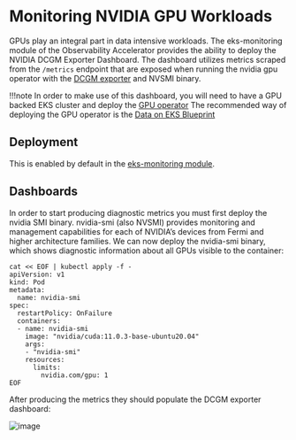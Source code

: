 # Monitoring NVIDIA GPU Workloads

GPUs play an integral part in data intensive workloads. The eks-monitoring module of the Observability Accelerator provides the ability to deploy the NVIDIA DCGM Exporter Dashboard.
The dashboard utilizes metrics scraped from the `/metrics` endpoint that are exposed when running the nvidia gpu operator with the [DCGM exporter](https://developer.nvidia.com/blog/monitoring-gpus-in-kubernetes-with-dcgm/) and NVSMI binary.

!!!note
    In order to make use of this dashboard, you will need to have a GPU backed EKS cluster and deploy the [GPU operator](https://docs.nvidia.com/datacenter/cloud-native/gpu-operator/latest/amazon-eks.html)
    The recommended way of deploying the GPU operator is the [Data on EKS Blueprint](https://github.com/aws-ia/terraform-aws-eks-data-addons/blob/main/nvidia-gpu-operator.tf)

## Deployment

This is enabled by default in the [eks-monitoring module](https://aws-observability.github.io/terraform-aws-observability-accelerator/eks/).

## Dashboards

In order to start producing diagnostic metrics you must first deploy the nvidia SMI binary. nvidia-smi (also NVSMI) provides monitoring and management capabilities for each of NVIDIA’s devices from Fermi and higher architecture families. We can now deploy the nvidia-smi binary, which shows diagnostic information about all GPUs visible to the container:

```
cat << EOF | kubectl apply -f -
apiVersion: v1
kind: Pod
metadata:
  name: nvidia-smi
spec:
  restartPolicy: OnFailure
  containers:
  - name: nvidia-smi
    image: "nvidia/cuda:11.0.3-base-ubuntu20.04"
    args:
    - "nvidia-smi"
    resources:
      limits:
        nvidia.com/gpu: 1
EOF
```
After producing the metrics they should populate the DCGM exporter dashboard:

![image](https://github.com/aws-observability/terraform-aws-observability-accelerator/assets/97046295/66e8ae83-3a78-48b8-a9fc-4460a5a4d173)
